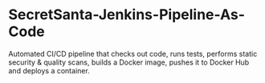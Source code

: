 # SecretSanta-Jenkins-Pipeline-As-Code
Automated CI/CD pipeline that checks out code, runs tests, performs static security &amp; quality scans, builds a Docker image, pushes it to Docker Hub and deploys a container.
